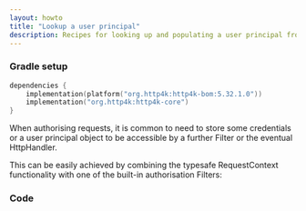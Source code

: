 ```yaml
---
layout: howto
title: "Lookup a user principal"
description: Recipes for looking up and populating a user principal from a request
---
```


### Gradle setup

```kotlin
dependencies {
    implementation(platform("org.http4k:http4k-bom:5.32.1.0"))
    implementation("org.http4k:http4k-core")
}
```

When authorising requests, it is common to need to store some credentials or a user principal object to be accessible by a further Filter or the eventual HttpHandler.

This can be easily achieved by combining the typesafe RequestContext functionality with one of the built-in authorisation Filters:

### Code [<img class="octocat"/>](https://github.com/http4k/http4k/blob/master/src/docs/guide/howto/lookup_a_user_principal/example.kt)

<script src="https://gist-it.appspot.com/https://github.com/http4k/http4k/blob/master/src/docs/guide/howto/lookup_a_user_principal/example.kt"></script>
